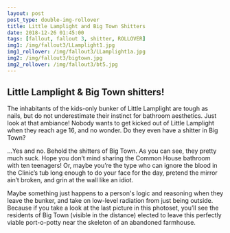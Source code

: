 ```yaml
---
layout: post
post_type: double-img-rollover
title: Little Lamplight and Big Town Shitters
date: 2018-12-26 01:45:00
tags: [fallout, fallout 3, shitter, ROLLOVER]
img1: /img/fallout3/LLamplight1.jpg
img1_rollover: /img/fallout3/LLamplight1a.jpg
img2: /img/fallout3/bigtown.jpg
img2_rollover: /img/fallout3/bt5.jpg
---
```

## Little Lamplight & Big Town shitters!

The inhabitants of the kids-only bunker of Little Lamplight are tough as nails, but do not underestimate their instinct for bathroom aesthetics. Just look at that ambiance! Nobody wants to get kicked out of Little Lamplight when they reach age 16, and no wonder. Do they even have a shitter in Big Town?

...Yes and no. Behold the shitters of Big Town. As you can see, they pretty much suck. Hope you don’t mind sharing the Common House bathroom with ten teenagers! Or, maybe you’re the type who can ignore the blood in the Clinic’s tub long enough to do your face for the day, pretend the mirror ain’t broken, and grin at the wall like an idiot.

Maybe something just happens to a person's logic and reasoning when they leave the bunker, and take on low-level radiation from just being outside. Because if you take a look at the last picture in this photoset, you’ll see the residents of Big Town (visible in the distance) elected to leave this perfectly viable port-o-potty near the skeleton of an abandoned farmhouse.
